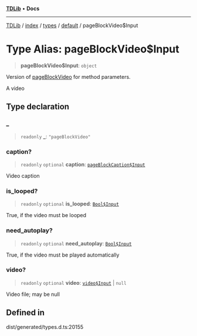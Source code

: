 [**TDLib**](../../../../../../README.md) • **Docs**

***

[TDLib](../../../../../../modules.md) / [index](../../../../../README.md) / [types](../../../README.md) / [default](../README.md) / pageBlockVideo$Input

# Type Alias: pageBlockVideo$Input

> **pageBlockVideo$Input**: `object`

Version of [pageBlockVideo](pageBlockVideo.md) for method parameters.

A video

## Type declaration

### \_

> `readonly` **\_**: `"pageBlockVideo"`

### caption?

> `readonly` `optional` **caption**: [`pageBlockCaption$Input`](pageBlockCaption$Input-1.md)

Video caption

### is\_looped?

> `readonly` `optional` **is\_looped**: [`Bool$Input`](Bool$Input.md)

True, if the video must be looped

### need\_autoplay?

> `readonly` `optional` **need\_autoplay**: [`Bool$Input`](Bool$Input.md)

True, if the video must be played automatically

### video?

> `readonly` `optional` **video**: [`video$Input`](video$Input-1.md) \| `null`

Video file; may be null

## Defined in

dist/generated/types.d.ts:20155
